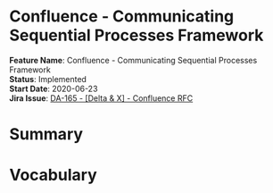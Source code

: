 # Confluence - Communicating Sequential Processes Framework

**Feature Name**: Confluence - Communicating Sequential Processes Framework \
**Status**: Implemented \
**Start Date**: 2020-06-23 \
**Jira Issue**: [DA-165 - [Delta & X] - Confluence RFC](https://arya-analytics.atlassian.net/browse/DA-165)

# Summary

# Vocabulary
